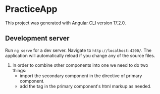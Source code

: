 # PracticeApp

This project was generated with [Angular CLI](https://github.com/angular/angular-cli) version 17.2.0.

## Development server

Run `ng serve` for a dev server. Navigate to `http://localhost:4200/`. The application will automatically reload if you change any of the source files.


1. In order to combine other components into one we need to do two things: 
    - import the secondary component in the directive of primary component.
    - add the tag in the primary component's html markup as needed.